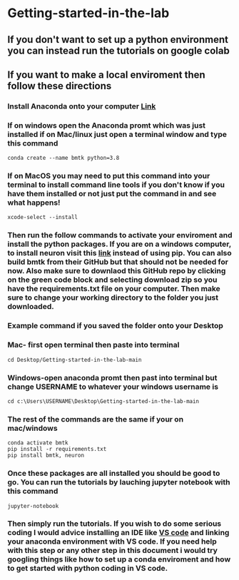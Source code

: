 # Getting-started-in-the-lab
## If you don't want to set up a python environment you can instead run the tutorials on google colab
## If you want to make a local enviroment then follow these directions
### Install Anaconda onto your computer [Link](https://www.anaconda.com/products/distribution)
### If on windows open the Anaconda promt which was just installed if on Mac/linux just open a terminal window and type this command
```
conda create --name bmtk python=3.8
```
### If on MacOS you may need to put this command into your terminal to install command line tools if you don't know if you have them installed or not just put the command in and see what happens!
```
xcode-select --install
```

### Then run the follow commands to activate your enviroment and install the python packages. If you are on a windows computer, to install neuron visit this [link](https://www.neuron.yale.edu/neuron/download) instead of using pip. You can also build bmtk from their GitHub but that should not be needed for now. Also make sure to downlaod this GitHub repo by clicking on the green code block and selecting download zip so you have the requirements.txt file on your computer. Then make sure to change your working directory to the folder you just downloaded. 
### Example command if you saved the folder onto your Desktop 

### Mac- first open terminal then paste into terminal
```
cd Desktop/Getting-started-in-the-lab-main
```
### Windows-open anaconda promt then past into terminal but change USERNAME to whatever your windows username is
```
cd c:\Users\USERNAME\Desktop\Getting-started-in-the-lab-main
```
### The rest of the commands are the same if your on mac/windows

```
conda activate bmtk
pip install -r requirements.txt
pip install bmtk, neuron
```
### Once these packages are all installed you should be good to go. You can run the tutorials by lauching jupyter notebook with this command
```
jupyter-notebook
```
### Then simply run the tutorials. If you wish to do some serious coding I would advice installing an IDE like [VS code](https://code.visualstudio.com/download) and linking your anaconda environment with VS code. If you need help with this step or any other step in this document i would try googling things like how to set up a conda enviroment and how to get started with python coding in VS code. 
